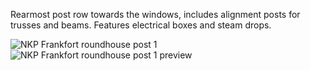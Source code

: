 Rearmost post row towards the windows, includes alignment posts for trusses and beams.  Features electrical boxes and steam drops.

![NKP Frankfort roundhouse post 1](https://github.com/user-attachments/assets/71ab1f82-3452-444d-9f7c-d1a26268fa85)
![NKP Frankfort roundhouse post 1 preview](https://github.com/user-attachments/assets/14321b3a-cc09-4850-87e5-714b8c9ecdff)
